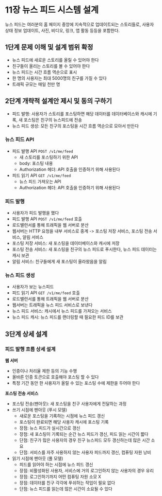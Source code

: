 # 11장 뉴스 피드 시스템 설계 

뉴스 피드는 여러분의 홈 페이지 중앙에 지속적으로 업데이트되는 스토리들로, 사용자 상태 정보 업데이트, 사진, 비디오, 링크, 앱 활동 등등을 포함한다.

## 1단계 문제 이해 및 설계 범위 확정

- 뉴스 피드에 새로운 스토리를 올릴 수 있어야 한다 
- 친구들이 올리는 스토리를 볼 수 있어야 한다
- 뉴스 피드는 시간 흐름 역순으로 표시
- 한 명의 사용자는 최대 5000명의 친구를 가질 수 있다
- 트래픽 규모는 매일 천만 명

## 2단계 개략적 설계안 제시 및 동의 구하기

- 피드 발행: 사용자가 스토리를 포스팅하면 해당 데이터를 데이터베이스와 캐시에 기록, 새 포스팅은 친구의 뉴스피드에 전송
- 뉴스 피드 생성: 모든 친구의 포스팅을 시간 흐름 역순으로 모아서 만든다

### 뉴스 피드 API

- 피드 발행 API `POST /v1/me/feed`
  - 새 스토리를 포스팅하기 위한 API
  - body: 포스팅 내용
  - Authorization 헤더: API 호출을 인증하기 위해 사용된다
- 피드 읽기 API `GET /v1/me/feed`
  - 뉴스 피드 가져오는 API
  - Authorization 헤더: API 호출을 인증하기 위해 사용된다

### 피드 발행

- 사용자가 피드 발행을 했다
- 피드 발행 API `POST /v1/me/feed` 호출
- 로드밸런서를 통해 트래픽을 웹 서버로 분산
- 웹서버는 HTTP 요청을 내부 서비스로 중계 -> 포스팅 저장 서비스, 포스팅 전송 서비스, 알림 서비스
- 포스팅 저장 서비스: 새 포스팅을 데이터베이스와 캐시에 저장
- 포스팅 전송 서비스: 새 포스팅을 친구의 뉴스 피드로 푸시한다, 뉴스 피드 데이터는 캐시 보관
- 알림 서비스: 친구들에게 새 포스팅이 올라왔음을 알림

### 뉴스 피드 생성

- 사용자가 보는 뉴스피드
- 피드 읽기 API `GET /v1/me/feed` 호출
- 로드밸런서를 통해 트래픽을 웹 서버로 분산
- 웹서버는 트래픽을 뉴스 피드 서비스로 보낸다
- 뉴스 피드 서비스: 캐시에서 뉴스 피드를 가져오는 서비스
- 뉴스 피드 캐시: 뉴스 피드를 랜더링할 때 필요한 피드 ID를 보관

## 3단계 상세 설계

### 피드 발행 흐름 상세 설계

**웹 서버**

- 인증이나 처리율 제한 등의 기능 수행
- 올바른 인증 토큰으로 호출해야 포스팅 할 수 있다
- 특정 기간 동안 한 사용자가 올릴 수 있는 포스팅 수에 제한을 두어야 한다

**포스팅 전송 서비스**

- 포스팅 전송(팬아웃): 새 포스팅을 친구 사용자에게 전달하는 과정
- 쓰기 시점에 팬아웃 (푸시 모델)
  - 새로운 포스팅을 기록하는 시점에 뉴스 피드 갱신
  - 포스팅이 완료되면 해당 사용자 캐시에 포스팅 기록
  - 장점: 뉴스 피드가 실시간으로 갱신
  - 장점: 새 포스팅이 기록되는 순간 뉴스 피드가 갱신, 피드 읽는 시간이 짧다
  - 단점: 친구가 많은 사용자의 경우 친구 뉴스피드 모두 갱신하는데 많은 시간 소요
  - 단점: 서비스를 자주 사용하지 않는 사용자 피드까지 갱신, 컴퓨팅 자원 낭비
- 읽기 시점에 팬아웃 (풀 모델)
  - 피드를 읽어야 하는 시점에 뉴스 피드 갱신
  - 장점: 비활성화된 사용자, 서비스에 거의 로그인하지 않는 사용자의 경우 유리
  - 장점: 로그인하기까지 어떤 컴퓨팅 자원 소모 X
  - 장점: 데이터를 친구 각각에 푸쉬하는 작업이 필요 없다
  - 단점: 뉴스 피드를 읽는데 많은 시간이 소요될 수 있다

